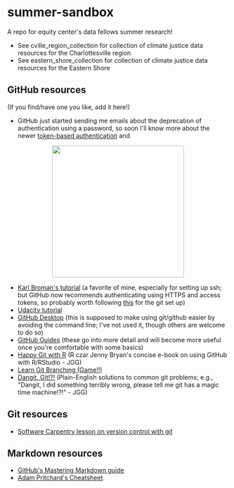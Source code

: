 # summer-sandbox

A repo for equity center's data fellows summer research!

* See cville_region_collection for collection of climate justice data resources for the Charlottesville region
* See eastern_shore_collection for collection of climate justice data resources for the Eastern Shore


## GitHub resources

(If you find/have one you like, add it here!)

* GitHub just started sending me emails about the deprecation of authentication using a password, so soon I'll know more about the newer [token-based authentication](https://github.blog/2020-12-15-token-authentication-requirements-for-git-operations/) and

<p align="center">
<img src="https://media.giphy.com/media/oPaMc7VgynwOY/giphy.gif" width="300">
</p>

* [Karl Broman's tutorial](https://kbroman.org/github_tutorial/) (a favorite of mine, especially for setting up ssh; but GitHub now recommends authenticating using HTTPS and access tokens, so probably worth following [this](https://docs.github.com/en/github/getting-started-with-github/quickstart/set-up-git) for the git set up)
* [Udacity tutorial](https://www.udacity.com/blog/2015/06/a-beginners-git-github-tutorial.html)
* [GitHub Desktop](https://desktop.github.com/) (this is supposed to make using git/github easier by avoiding the command line; I've not used it, though others are welcome to do so)
* [GitHub Guides](https://guides.github.com/) (these go into more detail and will become more useful once you're comfortable with some basics)
* [Happy Git with R](https://happygitwithr.com/) (R czar Jenny Bryan's concise e-book on using GitHub with R/RStudio - JGG)
* [Learn Git Branching (Game!!)](https://learngitbranching.js.org/)
* [Dangit, Git!?!](https://dangitgit.com/en) (Plain-English solutions to common git problems; e.g., "Dangit, I did something terribly wrong, please tell me git has a magic time machine!?!" - JGG)

## Git resources

* [Software Carpentry lesson on version control with git](https://swcarpentry.github.io/git-novice/)

## Markdown resources

* [GitHub's Mastering Markdown guide](https://guides.github.com/features/mastering-markdown/)
* [Adam Pritchard's Cheatsheet](https://github.com/adam-p/markdown-here/wiki/Markdown-Cheatsheet)
